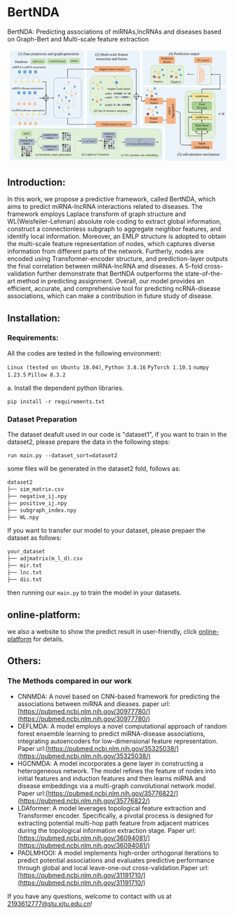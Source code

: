 # BertNDA
BertNDA: Predicting associations of miRNAs,lncRNAs and diseases based on Graph-Bert and Multi-scale feature extraction
 
![BertNDA](imgs/Method.svg)

## Introduction:
In this work, we propose a predictive framework, called BertNDA, which aims to predict miRNA-lncRNA interactions related to diseases. The framework employs Laplace transform of graph structure and WL(Weisfeiler-Lehman) absolute role coding to extract global information, construct a connectionless subgraph to aggregate neighbor features, and identify local information. Moreover, an EMLP structure is adopted to obtain the multi-scale feature representation of nodes, which captures diverse information from different parts of the network. Furtherly, nodes are encoded using Transformer-encoder structure, and prediction-layer outputs the final correlation between miRNA-lncRNA and diseases. A 5-fold cross-validation further demonstrate that BertNDA outperforms the state-of-the-art method in predicting assignment. Overall, our model provides an efficient, accurate, and comprehensive tool for predicting ncRNA-disease associations, which can make a contribution in future study of disease. 

## Installation:

### Requirements:
All the codes are tested in the following environment:

```Linux (tested on Ubuntu 18.04)```, 
```Python 3.8.16```
```PyTorch 1.10.1```
```numpy 1.23.5```
```Pillow 8.3.2```

a. Install the dependent python libraries.
```shell
pip install -r requirements.txt 
```

### Dataset Preparation
The dataset deafult used in our code is "dataset1", if you want to train in the dataset2, please prepare the data in the following steps:
```shell
run main.py --dataset_sort=dataset2
```
some files will be generated in the dataset2 fold, follows as:
```
dataset2
├── sim_matrix.csv
├── negative_ij.npy
├── positive_ij.npy
├── subgraph_index.npy
├── WL.npy
```
If you want to transfer our model to your dataset, please prepaer the dataset as follows:
```
your_dataset
├── adjmatrix(m_l_d).csv
├── mir.txt
├── lnc.txt
├── dis.txt
```
then running our `main.py` to train the model in your datasets.

## online-platform:
we also a website to show the predict result in user-friendly, click [online-platform](39.106.16.168:8017) for details.

## Others:
### The Methods compared in our work
- CNNMDA: A novel based on CNN-based framework for predicting the associations between miRNA and dieases. paper url:[https://pubmed.ncbi.nlm.nih.gov/30977780/](https://pubmed.ncbi.nlm.nih.gov/30977780/)
- DEFLMDA: A model employs a novel computational approach of random forest ensemble learning to predict miRNA-disease associations, integrating autoencoders for low-dimensional feature representation. Paper url:[https://pubmed.ncbi.nlm.nih.gov/35325038/](https://pubmed.ncbi.nlm.nih.gov/35325038/)
- HGCNMDA: A model incorporates a gene layer in constructing a heterogeneous network. The model refines the feature of nodes into initial features and induction features and then learns miRNA and disease embeddings via a multi-graph convolutional network model. Paper url:[https://pubmed.ncbi.nlm.nih.gov/35776822/](https://pubmed.ncbi.nlm.nih.gov/35776822/)
- LDAformer: A model leverages topological feature extraction and Transformer encoder. Specifically, a pivotal process is designed for extracting potential multi-hop path feature from adjacent matrices during the topological information extraction stage. Paper url:[https://pubmed.ncbi.nlm.nih.gov/36094081/](https://pubmed.ncbi.nlm.nih.gov/36094081/)
- PADLMHOOI: A model implements high-order orthogonal iterations to predict potential associations and evaluates predictive performance through global and local leave-one-out cross-validation.Paper url:[https://pubmed.ncbi.nlm.nih.gov/31191710/](https://pubmed.ncbi.nlm.nih.gov/31191710/)

If you have any questions, welcome to contact with us at 2193612777@stu.xjtu.edu.cn!


